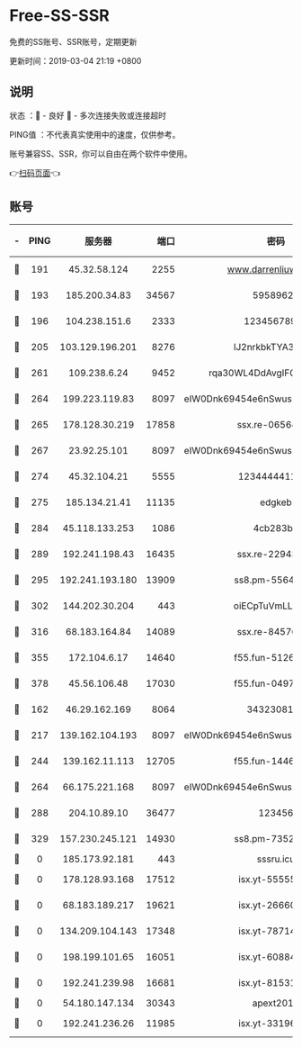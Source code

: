 # Free-SS-SSR

免费的SS账号、SSR账号，定期更新

更新时间：2019-03-04 21:19 +0800

## 说明

状态     ：🙂 - 良好 🙁 - 多次连接失败或连接超时

PING值   ：不代表真实使用中的速度，仅供参考。

账号兼容SS、SSR，你可以自由在两个软件中使用。

👉[扫码页面](https://liesauer.github.io/free-ss-ssr.github.io/)👈

## 账号

|-|PING|服务器|端口|密码|加密方式|区域|
|:----:|:----:|:-----:|-----:|:----:|:----:|:----:|
|🙂|191|45.32.58.124|2255|www.darrenliuwei.com|aes-256-cfb|JP|
|🙂|193|185.200.34.83|34567|59589627|aes-256-cfb|US|
|🙂|196|104.238.151.6|2333|12345678900|aes-256-cfb|JP|
|🙂|205|103.129.196.201|8276|lJ2nrkbkTYA30wv0|aes-256-cfb|US|
|🙂|261|109.238.6.24|9452|rqa30WL4DdAvgIFG6Fs3znzTa|aes-256-cfb|FR|
|🙂|264|199.223.119.83|8097|eIW0Dnk69454e6nSwuspv9DmS201tQ0D|aes-256-cfb|US|
|🙂|265|178.128.30.219|17858|ssx.re-06564019|aes-256-cfb|SG|
|🙂|267|23.92.25.101|8097|eIW0Dnk69454e6nSwuspv9DmS201tQ0D|aes-256-cfb|US|
|🙂|274|45.32.104.21|5555|1234444411111|aes-256-cfb|SG|
|🙂|275|185.134.21.41|11135|edgkeb|aes-256-cfb|GB|
|🙂|284|45.118.133.253|1086|4cb283b8|aes-256-cfb|SG|
|🙂|289|192.241.198.43|16435|ssx.re-22943266|aes-256-cfb|US|
|🙂|295|192.241.193.180|13909|ss8.pm-55642212|aes-256-cfb|US|
|🙂|302|144.202.30.204|443|oiECpTuVmLLxk4Ts|aes-256-cfb|US|
|🙂|316|68.183.164.84|14089|ssx.re-84576345|aes-256-cfb|US|
|🙂|355|172.104.6.17|14640|f55.fun-51267758|aes-256-cfb|US|
|🙂|378|45.56.106.48|17030|f55.fun-04977203|aes-256-cfb|US|
|🙂|162|46.29.162.169|8064|3432308177|aes-256-cfb|RU|
|🙂|217|139.162.104.193|8097|eIW0Dnk69454e6nSwuspv9DmS201tQ0D|aes-256-cfb|JP|
|🙂|244|139.162.11.113|12705|f55.fun-14460072|aes-256-cfb|SG|
|🙂|264|66.175.221.168|8097|eIW0Dnk69454e6nSwuspv9DmS201tQ0D|aes-256-cfb|US|
|🙂|288|204.10.89.10|36477|123456|aes-256-cfb|US|
|🙂|329|157.230.245.121|14930|ss8.pm-73529175|aes-256-cfb|SG|
|🙁|0|185.173.92.181|443|sssru.icu|rc4-md5|RU|
|🙁|0|178.128.93.168|17512|isx.yt-55555865|aes-256-cfb|SG|
|🙁|0|68.183.189.217|19621|isx.yt-26660218|aes-256-cfb|SG|
|🙁|0|134.209.104.143|17348|isx.yt-78714396|aes-256-cfb|SG|
|🙁|0|198.199.101.65|16051|isx.yt-60884333|aes-256-cfb|US|
|🙁|0|192.241.239.98|16681|isx.yt-81531796|aes-256-cfb|US|
|🙁|0|54.180.147.134|30343|apext2019|chacha20|KR|
|🙁|0|192.241.236.26|11985|isx.yt-33196009|aes-256-cfb|US|
